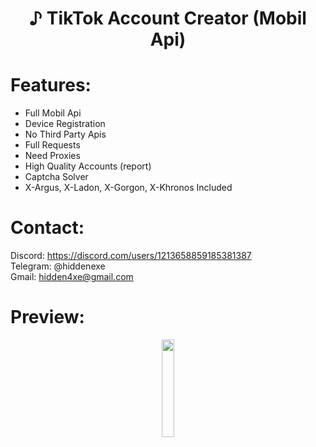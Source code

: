 <div align="center">
  <h1>♪ TikTok Account Creator (Mobil Api)</h1>
</div>
 
# Features:

- Full Mobil Api
- Device Registration
- No Third Party Apis
- Full Requests
- Need Proxies
- High Quality Accounts (report)
- Captcha Solver
- X-Argus, X-Ladon, X-Gorgon, X-Khronos Included
 
# Contact:

Discord: https://discord.com/users/1213658859185381387
<br>
Telegram: @hiddenexe
<br>
Gmail: hidden4xe@gmail.com
 
# Preview:

<div align="center">
      <a href="https://www.youtube.com/watch?v=buUCf7-TOrQ">
         <img src="https://github.com/hiddenexee/TikTok-Account-Creator/assets/161987966/7705a816-72cf-408e-9dfb-eb237e028f88" style="width:20%;">
      </a>

</div>

